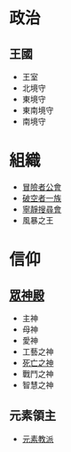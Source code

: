 <!-- TITLE: 勢力列表 -->
<!-- SUBTITLE: 政治、組織、信仰 -->

# 政治
## 王國
* 王室
* 北境守
* 東境守
* 東南境守
* 南境守

# 組織
* [冒險者公會](冒險者公會)
* [破空者一族](破空者一族)
* [寧靜搜尋會](寧靜搜尋會)
* 風暴之王

# 信仰
## [眾神殿](眾神殿)
* 主神
* 母神
* 愛神
* 工藝之神
* [死亡之神](死亡之神)
* 戰鬥之神
* 智慧之神
## 元素領主
* [元素教派](元素教派)

